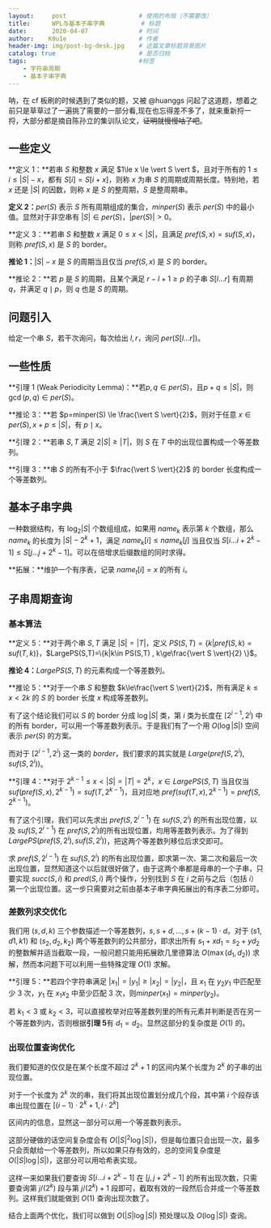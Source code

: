 ```yaml
---
layout:     post   				    # 使用的布局（不需要改）
title:      WPL与基本子串字典			# 标题
date:       2020-04-07 				# 时间
author:    K0u1e					# 作者
header-img: img/post-bg-desk.jpg 	# 这篇文章标题背景图片
catalog: true 						# 是否归档
tags:								#标签
    - 字符串周期
    - 基本子串字典
---
```


呐，在 cf 板刷的时候遇到了类似的题，又被 @huanggs 问起了这道题，想着之前只是草草过了一遍挑了需要的一部分看,现在也忘得差不多了，就来重新捋一捋，大部分都是摘自陈孙立的集训队论文，~~证明就慢慢咕了吧~~。

## 一些定义

**定义 1：**若串 $S$ 和整数 $x$ 满足 $1\le x \le \vert S \vert $，且对于所有的 $1 \le i \le \vert S \vert - x$，都有 $S[i]=S[i+x]$，则称 $x$ 为串 $S$ 的周期或周期长度。特别地，若 $x$ 还是 $\vert S \vert$ 的因数，则称 $x$ 是 $S$ 的整周期，$S$ 是整周期串。

**定义 2：**$per(S)$ 表示 $S$ 所有周期组成的集合，$minper(S)$ 表示 $per(S)$ 中的最小值。显然对于非空串有 $|S| \in per(S)$，$\vert per(S) \vert >0$。

**定义 3：**若串 $S$ 和整数 $x$ 满足 $0 \le x < \vert S\vert$，且满足 $pref(S,x)=suf(S,x)$，则称 $pref(S,x)$ 是 $S$ 的 border​。

**推论 1：**$\vert S \vert-x$ 是 $S$ 的周期当且仅当 $pref(S,x)$ 是 $S$ 的 border。

**推论 2：**若 $p$ 是 $S$ 的周期，且某个满足 $r-l+1\ge p$ 的子串 $S[l...r]$ 有周期 $q$，并满足 $q\mid p$，则 $q$ 也是 $S$ 的周期。

## 问题引入

给定一个串 $S$，若干次询问，每次给出 $l,r$，询问 $per(S[l...r])$。

## 一些性质

**引理 1 (Weak Periodicity Lemma)：**若$p,q\in per(S)$，且$p+q\le \vert S \vert$，则$\gcd(p,q) \in per(S)$。

**推论 3：**若 $p=minper(S) \le \frac{\vert S \vert}{2}$，则对于任意 $x\in per(S),x+p\le \vert S \vert$，有 $p \mid x$。

**引理 2：**若串 $S,T$ 满足 $2 \vert S \vert \ge \vert T \vert$，则 $S$ 在 $T$ 中的出现位置构成一个等差数列。

**引理 3：**串 $S$ 的所有不小于 $\frac{\vert S \vert}{2}$ 的 border 长度构成一个等差数列。

## 基本子串字典

一种数据结构，有 $\log_2{\vert S \vert}$ 个数组组成，如果用 $name_k$ 表示第 $k$ 个数组，那么 $name_k$ 的长度为 $\vert S \vert-2^k+1$，满足 $name_k[i] \le name_k[j]$ 当且仅当 $S[i...i+2^k-1]\le S[j...j+2^k-1]$。可以在倍增求后缀数组的同时求得。

**拓展：**维护一个有序表，记录 $name_t[i]=x$ 的所有 $i$。

## 子串周期查询

### 基本算法

**定义 5：**对于两个串 $S,T$ 满足 $\vert S \vert=\vert T \vert$，定义 $PS(S,T)=\{k | pref(S,k)=suf(T,k)\}$，$LargePS(S,T)=\{k|k\in PS(S,T) , k\ge\frac{\vert S \vert}{2} \}$。

**推论 4：**$LargePS(S,T)$ 的元素构成一个等差数列。

**推论 5：**对于一个串 $S$ 和整数 $k\le\frac{\vert S \vert}{2}$，所有满足 $k\le x < 2k$ 的 $S$ 的 border 长度 $x$ 构成等差数列。

有了这个结论我们可以 $S$ 的 border 分成 $\log |S|$ 类，第 $i$ 类为长度在 $[2^{i-1},2^i)$ 中的所有 border，可以用一个等差数列表示。于是我们有了一个用 $O(\log \vert S \vert)$ 空间表示 $per(S)$ 的方案。

而对于 $[2^{i-1},2^i)$ 这一类的 $border$，我们要求的其实就是 $Large(pref(S,2^i),suf(S,2^i))$。

**引理 4：**对于 $2^{k-1}\le x < |S|=|T|=2^k$，$x\in LargePS(S,T)$ 当且仅当 $suf(pref(S,x),2^{k-1})=suf(T,2^{k-1})$，且对应地 $pref(suf(T,x),2^{k-1})=pref(S,2^{k-1})$。

有了这个引理，我们可以先求出 $pref(S,2^{i-1})$ 在 $suf(S,2^i)$ 的所有出现位置，以及 $suf(S,2^{i-1})$ 在 $pref(S,2^i)$的所有出现位置，均用等差数列表示。为了得到 $LargePS(pref(S,2^i),suf(S,2^i))$，把这两个等差数列移位后求交即可。

求 $pref(S,2^{i-1})$ 在 $suf(S,2^i)$ 的所有出现位置，即求第一次、第二次和最后一次出现位置，显然知道这个以后就很好做了，由于这两个串都是母串的一个子串，只要实现 $succ(S,i)$ 和 $pred(S,i)$ 两个操作，分别找到 $S$ 在 $i$ 之前与之后（包括 $i$）第一个出现位置。这一步只需要对之前由基本子串字典拓展出的有序表二分即可。

### 差数列求交优化

我们用 $(s,d,k)$ 三个参数描述一个等差数列，$s,s+d,...,s+(k-1) \cdot d$。对于 $(s1,d1,k1)$ 和 $(s_2,d_2,k_2)$ 两个等差数列的公共部分，即求出所有 $s_1+xd_1=s_2+yd_2$ 的整数解并适当截取一段，一般问题只能用拓展欧几里德算法 $O(\max(d_1,d_2))$ 求解，然而本问题下可以利用一些特殊定理 $O(1)$ 求解。

**引理 5：**若四个字符串满足 $\vert x_1\vert=\vert y_1\vert\ge\vert x_2\vert=\vert y_2\vert$，且 $x_1$ 在 $y_2y_1$ 中匹配至少 $3$ 次，$y_1$ 在 $x_1x_2$ 中至少匹配 $3$ 次，则$minper(x_1)=minper(y_2)$。

若 $k_1<3$ 或 $k_2<3$，可以直接枚举对应等差数列里的所有元素并判断是否在另一个等差数列内，否则根据**引理 5**有 $d_1=d_2$。显然这部分的复杂度是 $O(1)$ 的。

### 出现位置查询优化

我们要知道的仅仅是在某个长度不超过 $2^{k}+1$ 的区间内某个长度为 $2^{k}$ 的子串的出现位置。

对于一个长度为 $2^k$ 次的串，我们将其出现位置划分成几个段，其中第 $i$ 个段存该串出现位置在 $[(i-1)\cdot 2^k+1,i\cdot 2^k]$ 

区间内的信息，显然这一部分可以用一个等差数列表示。

这部分硬做的话空间复杂度会有 $O(\vert S\vert ^2\log\vert S\vert)$，但是每位置只会出现一次，最多只会贡献给一个等差数列，所以如果只存有效的，总的空间复杂度是$O(\vert S \vert\log\vert S \vert)$，这部分可以用哈希表实现。

这样一来如果我们要查询 $S[i...i+2^k-1]$ 在 $[j,j+2^k-1]$ 的所有出现次数，只需要查询第 $j/(2^k)$ 段与第 $j/(2^k)+1$ 段即可，截取有效的一段然后合并成一个等差数列。这样我们就能做到 $O(1)$ 查询出现次数了。

结合上面两个优化，我们可以做到 $O(\vert S\vert\log \vert S\vert)$ 预处理以及 $O(\log \vert S\vert)$ 查询。
